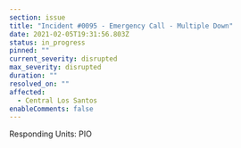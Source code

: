 ```yaml
---
section: issue
title: "Incident #0095 - Emergency Call - Multiple Down"
date: 2021-02-05T19:31:56.803Z
status: in_progress
pinned: ""
current_severity: disrupted
max_severity: disrupted
duration: ""
resolved_on: ""
affected:
  - Central Los Santos
enableComments: false
---
```


Responding Units: PIO